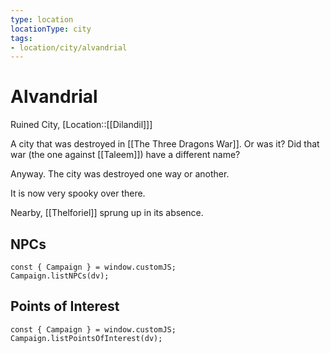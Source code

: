 ```yaml
---
type: location
locationType: city
tags: 
- location/city/alvandrial
---
```


# Alvandrial
Ruined City, [Location::[[Dilandil]]]

A city that was destroyed in [[The Three Dragons War]]. Or was it? Did that war (the one against [[Taleem]]) have a different name? 

Anyway. The city was destroyed one way or another. 

It is now very spooky over there. 

Nearby, [[Thelforiel]] sprung up in its absence. 

## NPCs

```dataviewjs
const { Campaign } = window.customJS;
Campaign.listNPCs(dv);
```

## Points of Interest

```dataviewjs
const { Campaign } = window.customJS;
Campaign.listPointsOfInterest(dv);
```
